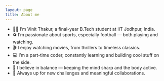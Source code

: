 ```yaml
---
layout: page
title: About me
---
```


- 👨‍🎓 I’m Vinit Thakur, a final-year B.Tech student at IIT Jodhpur, India.
- ⚽ I’m passionate about sports, especially football — both playing and watching.
- 🎬 I enjoy watching movies, from thrillers to timeless classics.
- 💻 I’m a part-time coder, constantly learning and building cool stuff on the side.
- 🎯 I believe in balance — keeping the mind sharp and the body active.
- 🚀 Always up for new challenges and meaningful collaborations.
